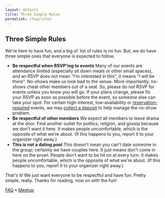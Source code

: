 ```yaml
---
layout: default
title: Three Simple Rules
permalink: /faq/rules
---
```


## Three Simple Rules

We're here to have fun, and a big ol' list of rules is no fun. But, we do have three simple ones that everyone
is expected to follow.

- **Be respectful when RSVP'ing to events**
  Many of our events are attendance limited (especially sit down meals or other small spaces), and an RSVP does not mean "I'm interested in this", it means "I will be there".  No-shows make us look bad to the venue.  More importantly, no-shows cheat other members out of a seat.  So, please do not RSVP for events unless you know you will go. If your plans change, please fix your RSVP as soon as possible before the event, so someone else can take your spot. For certain high-interest, low-availability or [reservation-required](/reservation) events, we may [collect a deposit](/payment) to help manage the no-show problem.  
- **Be respectful of other members**
  We expect all members to leave drama at the door.  Find another outlet for politics, religion, and gossip because we don't want it here. It makes people uncomfortable, which is the opposite of what we're about. (If this happens to you, report it to your organizer right away.)
- **This is not a dating pool**
  This doesn't mean you can't date someone in the group; certainly we have couples here. It just means don't come in here on the prowl. People don't want to be hit on at every turn. It makes people uncomfortable, which is the opposite of what we're about. (If this happens to you, report it to your organizer right away.)

That's it! We just want everyone to be respectful and have fun. Pretty simple, really. Thanks for reading, now on with the fun!

[FAQ](/faq) • [Meetup](https://meetup.com/pcola-fun)